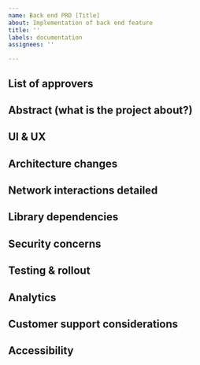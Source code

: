 ```yaml
---
name: Back end PRD [Title]
about: Implementation of back end feature
title: ''
labels: documentation
assignees: ''

---
```


## List of approvers
## Abstract (what is the project about?)
## UI & UX
## Architecture changes
## Network interactions detailed
## Library dependencies
## Security concerns
## Testing & rollout
## Analytics
## Customer support considerations
## Accessibility
